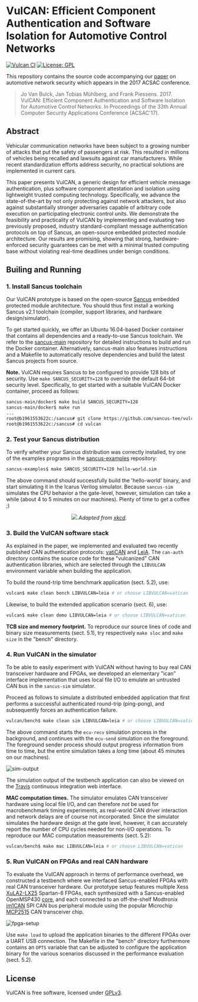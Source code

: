 # VulCAN: Efficient Component Authentication and Software Isolation for Automotive Control Networks
[![Vulcan CI](https://github.com/sancus-tee/vulcan/actions/workflows/ci.yml/badge.svg)](https://github.com/sancus-tee/vulcan/actions/workflows/ci.yml)
[![License: GPL](https://img.shields.io/badge/License-GPL-blue.svg)](https://www.gnu.org/licenses/gpl-3.0)

This repository contains the source code accompanying our
[paper](https://distrinet.cs.kuleuven.be/software/sancus/publications/acsac17.pdf)
on automotive network security which appears in the 2017 ACSAC conference.

> Jo Van Bulck, Jan Tobias Mühlberg, and Frank Piessens. 2017. VulCAN:
> Efficient Component Authentication and Software Isolation for Automotive
> Control Networks. In Proceedings of the 33th Annual Computer Security
> Applications Conference (ACSAC'17).

## Abstract

Vehicular communication networks have been subject to a growing number of
attacks that put the safety of passengers at risk. This resulted in millions of
vehicles being recalled and lawsuits against car manufacturers. While recent
standardization efforts address security, no practical solutions are
implemented in current cars. 

This paper presents VulCAN, a generic design for efficient vehicle message
authentication, plus software component attestation and isolation using
lightweight trusted computing technology. Specifically, we advance the
state-of-the-art by not only protecting against network attackers, but also
against substantially stronger adversaries capable of arbitrary code execution
on participating electronic control units. We demonstrate the feasibility and
practicality of VulCAN by implementing and evaluating two previously
proposed, industry standard-compliant message authentication protocols on top
of Sancus, an open-source embedded protected module architecture. Our results
are promising, showing that strong, hardware-enforced security guarantees can
be met with a minimal trusted computing base without violating real-time
deadlines under benign conditions.

## Builing and Running

### 1. Install Sancus toolchain

Our VulCAN prototype is based on the open-source
[Sancus](https://distrinet.cs.kuleuven.be/software/sancus/) embedded protected
module architecture. You should thus first install a working Sancus v2.1
toolchain (compiler, support libraries, and hardware design/simulator).

To get started quickly, we offer an Ubuntu 16.04-based Docker container that
contains all dependencies and a ready-to-use Sancus toolchain. We refer to the
[sancus-main](https://github.com/sancus-tee/sancus-main/tree/master/docker)
repository for detailed instructions to build and run the Docker container.
Alternatively, sancus-main also features instructions and a Makefile to
automatically resolve dependencies and build the latest Sancus projects from
source.

**Note.** VulCAN requires Sancus to be configured to provide 128 bits of
security. Use `make SANCUS_SECURITY=128` to override the default 64-bit
security level. Specifically, to get started with a suitable VulCAN Docker
container, proceed as follows:

```bash
sancus-main/docker$ make build SANCUS_SECURITY=128
sancus-main/docker$ make run
...
root@b1961553622c:/sancus# git clone https://github.com/sancus-tee/vulcan.git
root@b1961553622c:/sancus# cd vulcan
```

### 2. Test your Sancus distribution

To verify whether your Sancus distribution was correctly installed, try one of
the examples programs in the
[sancus-examples](https://github.com/sancus-tee/sancus-examples) repository:

```bash
sancus-examples$ make SANCUS_SECURITY=128 hello-world.sim
```

The above command should successfully build the 'hello-world' binary, and start
simulating it in the Icarus Verilog simulator. Because `sancus-sim` simulates
the CPU behavior a the gate-level, however, simulation can take a while (about
4 to 5 minutes on our machines). Plenty of time to get a coffee ;)

<p align="center">
  <img src="https://distrinet.cs.kuleuven.be/software/sancus/sancus-sim_small.png"/>
  <em>Adapted from <a href="https://www.xkcd.com/303/">xkcd</a>.</em>
</p>


### 3. Build the VulCAN software stack

As explained in the paper, we implemented and evaluated two recently published
CAN authentication protocols:
[vatiCAN](https://www.infsec.cs.uni-saarland.de/~nuernberger/getbibtex.php?type=pdf&citation=nuernberger2016vatican&category=publications)
and [LeiA](https://www.cs.bham.ac.uk/~garciaf/publications/leia.pdf). The
`can-auth` directory contains the source code for these "vulcanized" CAN
authentication libraries, which are selected through the `LIBVULCAN`
environment variable when building the application.

To build the round-trip time benchmark application (sect. 5.2), use:

```bash
vulcan$ make clean bench LIBVULCAN=leia # or choose LIBVULCAN=vatican
```

Likewise, to build the extended application scenario (sect. 6), use:

```bash
vulcan$ make clean demo LIBVULCAN=leia # or choose LIBVULCAN=vatican
```

**TCB size and memory footprint.** To reproduce our source lines of code and
binary size measurements (sect. 5.1), try respectively `make sloc` and `make
size` in the "bench" directory.

### 4. Run VulCAN in the simulator

To be able to easily experiment with VulCAN without having to buy real CAN
transceiver hardware and FPGAs, we developed an elementary "ican" interface
implementation that uses local file I/O to emulate an untrusted CAN bus in the
`sancus-sim` simulator.

Proceed as follows to simulate a distributed embedded application that first
performs a successful authenticated round-trip (ping-pong), and subsequently
forces an authentication failure.

```bash
vulcan/bench$ make clean sim LIBVULCAN=leia # or choose LIBVULCAN=vatican
```

The above command starts the `ecu-recv` simulation process in the background,
and continues with the `ecu-send` simulation on the foreground. The foreground
sender process should output progress information from time to time, but the
entire simulation takes a *long* time (about 45 minutes on our machines).

![sim-output](https://distrinet.cs.kuleuven.be/software/vulcan/images/demo-sim.png)

The simulation output of the testbench application can also be viewed on the
[Travis](https://travis-ci.org/sancus-tee/vulcan) continuous integration web
interface.

**MAC computation times.** The simulator emulates CAN transceiver hardware
using local file I/O, and can therefore *not* be used for macrobenchmark timing
experiments, as real-world CAN driver interaction and network delays are of
course not incorporated. Since the simulator simulates the hardware design at
the gate level, however, it can accurately report the number of CPU cycles
needed for non-I/O operations. To reproduce our MAC computation measurements
(sect. 5.2):

```bash
vulcan/bench$ make mac LIBVULCAN=leia # or choose LIBVULCAN=vatican
```

### 5. Run VulCAN on FPGAs and real CAN hardware

To evaluate the VulCAN approach in terms of performance overhead, we
constructed a testbench where we interfaced Sancus-enabled FPGAs with real CAN
transceiver hardware. Our prototype setup features multiple Xess
[XuLA2-LX25](http://www.xess.com/shop/product/xula2-lx25/) Spartan-6 FPGAs,
each synthesized with a Sancus-enabled OpenMSP430
[core](https://github.com/sancus-tee/sancus-core), and each connected to an
off-the-shelf Modtronix [im1CAN](http://modtronix.com/im1can) SPI CAN bus
peripheral module using the popular Microchip
[MCP2515](http://www.microchip.com/wwwproducts/en/en010406) CAN transceiver
chip.

![fpga-setup](https://distrinet.cs.kuleuven.be/software/vulcan/images/demo.jpg)

Use `make load` to upload the application binaries to the different FPGAs over
a UART USB connection. The Makefile in the "bench" directory furthermore
contains an `OPTS` variable that can be adjusted to configure the application
binary for the various scenarios discussed in the performance evaluation (sect.
5.2).

## License

VulCAN is free software, licensed under [GPLv3](https://www.gnu.org/licenses/gpl-3.0).


